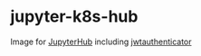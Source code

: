 # jupyter-k8s-hub

Image for [JupyterHub](https://jupyter.org/hub) including [jwtauthenticator](https://github.com/mogthesprog/jwtauthenticator)

